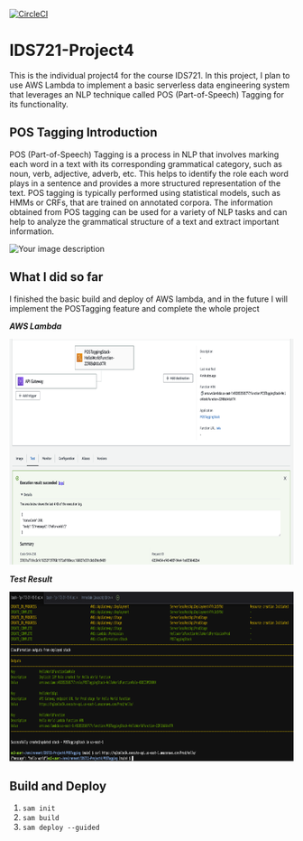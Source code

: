 [![CircleCI](https://circleci.com/gh/noahgift/functional_intro_to_python.svg?style=svg&circle-token=d3ccec4d9ec6d4f1052ec528e22dc26554502cde)](https://circleci.com/gh/noahgift/awslambda)

# IDS721-Project4

This is the individual project4 for the course IDS721. In this project, I plan to use AWS Lambda to implement a basic serverless data engineering system that leverages an NLP technique called POS (Part-of-Speech) Tagging for its functionality.

## POS Tagging Introduction

POS (Part-of-Speech) Tagging is a process in NLP that involves marking each word in a text with its corresponding grammatical category, such as noun, verb, adjective, adverb, etc. This helps to identify the role each word plays in a sentence and provides a more structured representation of the text. POS tagging is typically performed using statistical models, such as HMMs or CRFs, that are trained on annotated corpora. The information obtained from POS tagging can be used for a variety of NLP tasks and can help to analyze the grammatical structure of a text and extract important information.

<img src="https://1.bp.blogspot.com/-spGNcdlw7g4/XHY5fS25uVI/AAAAAAAABqY/63lfyQFHkl4rf1ls0vvLIBRRc8TEsBZvgCLcBGAs/s1600/Capture.PNG" alt="Your image description" width="800" height="300">

## What I did so far

I finished the basic build and deploy of AWS lambda, and in the future I will implement the POSTagging feature and complete the whole project

***AWS Lambda***

<img src="https://github.com/Gary-Zhigang/IDS721-Project4/blob/main/images/p2.png" alt="Your image description" width="800" height="400">

***Test Result***

<img src="https://github.com/Gary-Zhigang/IDS721-Project4/blob/main/images/p1.png" alt="Your image description" width="800" height="300">

## Build and Deploy

1.  `sam init`
2.  `sam build`
3.  `sam deploy --guided`

